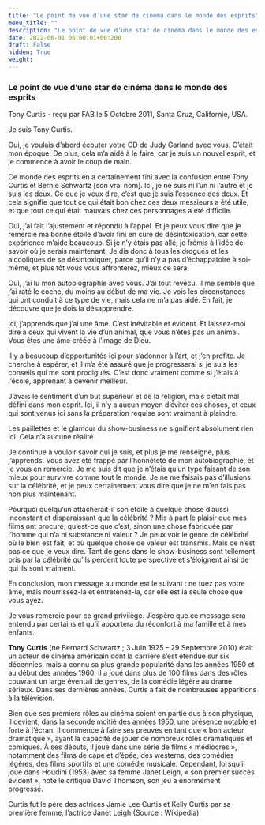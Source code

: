 ```yaml
---
title: "Le point de vue d’une star de cinéma dans le monde des esprits"
menu_title: ""
description: "Le point de vue d’une star de cinéma dans le monde des esprits"
date: 2022-06-01 06:00:01+00:200
draft: False
hidden: True
weight:
---
```

### Le point de vue d’une star de cinéma dans le monde des esprits

Tony Curtis - reçu par FAB le 5 Octobre 2011, Santa Cruz, Californie, USA.

Je suis Tony Curtis.

Oui, je voulais d’abord écouter votre CD de Judy Garland avec vous. C’était mon époque. De plus, cela m’a aidé à le faire, car je suis un nouvel esprit, et je commence à avoir le coup de main.

Ce monde des esprits en a certainement fini avec la confusion entre Tony Curtis et Bernie Schwartz [son vrai nom]. Ici, je ne suis ni l’un ni l’autre et je suis les deux. Ce que je veux dire, c’est que je suis l’essence des deux. Et cela signifie que tout ce qui était bon chez ces deux messieurs a été utile, et que tout ce qui était mauvais chez ces personnages a été difficile.

Oui, j’ai fait l’ajustement et répondu à l’appel. Et je peux vous dire que je remercie ma bonne étoile d’avoir fini en cure de désintoxication, car cette expérience m’aide beaucoup. Si je n’y étais pas allé, je frémis à l’idée de savoir où je serais maintenant. Je dis donc à tous les drogués et les alcooliques de se désintoxiquer, parce qu’il n’y a pas d’échappatoire à soi-même, et plus tôt vous vous affronterez, mieux ce sera.

Oui, j’ai lu mon autobiographie avec vous. J’ai tout revécu. Il me semble que j’ai raté le coche, du moins au début de ma vie. Je vois les circonstances qui ont conduit à ce type de vie, mais cela ne m’a pas aidé. En fait, je découvre que je dois la désapprendre.

Ici, j’apprends que j’ai une âme. C’est inévitable et évident. Et laissez-moi dire à ceux qui vivent la vie d’un animal, que vous n’êtes pas un animal. Vous êtes une âme créée à l’image de Dieu.

Il y a beaucoup d’opportunités ici pour s’adonner à l’art, et j’en profite. Je cherche à espérer, et il m’a été assuré que je progresserai si je suis les conseils qui me sont prodigués. C’est donc vraiment comme si j’étais à l’école, apprenant à devenir meilleur.

J’avais le sentiment d’un but supérieur et de la religion, mais c’était mal défini dans mon esprit. Ici, il n’y a aucun moyen d’éviter ces choses, et ceux qui sont venus ici sans la préparation requise sont vraiment à plaindre.

Les paillettes et le glamour du show-business ne signifient absolument rien ici. Cela n’a aucune réalité.

Je continue à vouloir savoir qui je suis, et plus je me renseigne, plus j’apprends. Vous avez été frappé par l’honnêteté de mon autobiographie, et je vous en remercie. Je me suis dit que je n’étais qu’un type faisant de son mieux pour survivre comme tout le monde. Je ne me faisais pas d’illusions sur la célébrité, et je peux certainement vous dire que je ne m’en fais pas non plus maintenant.

Pourquoi quelqu’un attacherait-il son étoile à quelque chose d’aussi inconstant et disparaissant que la célébrité ? Mis à part le plaisir que mes films ont procuré, qu’est-ce que c’est, sinon une chose fabriquée par l’homme qui n’a ni substance ni valeur ? Je peux voir le genre de célébrité où le bien est fait, et où quelque chose de valeur est transmis. Mais ce n’est pas ce que je veux dire. Tant de gens dans le show-business sont tellement pris par la célébrité qu’ils perdent toute perspective et s’éloignent ainsi de qui ils sont vraiment.

En conclusion, mon message au monde est le suivant : ne tuez pas votre âme, mais nourrissez-la et entretenez-la, car elle est la seule chose que vous ayez.

Je vous remercie pour ce grand privilège. J’espère que ce message sera entendu par certains et qu’il apportera du réconfort à ma famille et à mes enfants.

**Tony Curtis** (né Bernard Schwartz ; 3 Juin 1925 – 29 Septembre 2010) était un acteur de cinéma américain dont la carrière s’est étendue sur six décennies, mais a connu sa plus grande popularité dans les années 1950 et au début des années 1960. Il a joué dans plus de 100 films dans des rôles couvrant un large éventail de genres, de la comédie légère au drame sérieux. Dans ses dernières années, Curtis a fait de nombreuses apparitions à la télévision.

Bien que ses premiers rôles au cinéma soient en partie dus à son physique, il devient, dans la seconde moitié des années 1950, une présence notable et forte à l’écran. Il commence à faire ses preuves en tant que « bon acteur dramatique », ayant la capacité de jouer de nombreux rôles dramatiques et comiques. À ses débuts, il joue dans une série de films « médiocres », notamment des films de cape et d’épée, des westerns, des comédies légères, des films sportifs et une comédie musicale. Cependant, lorsqu’il joue dans Houdini (1953) avec sa femme Janet Leigh, « son premier succès évident », note le critique David Thomson, son jeu a énormément progressé.

Curtis fut le père des actrices Jamie Lee Curtis et Kelly Curtis par sa première femme, l’actrice Janet Leigh.(Source : Wikipedia)

